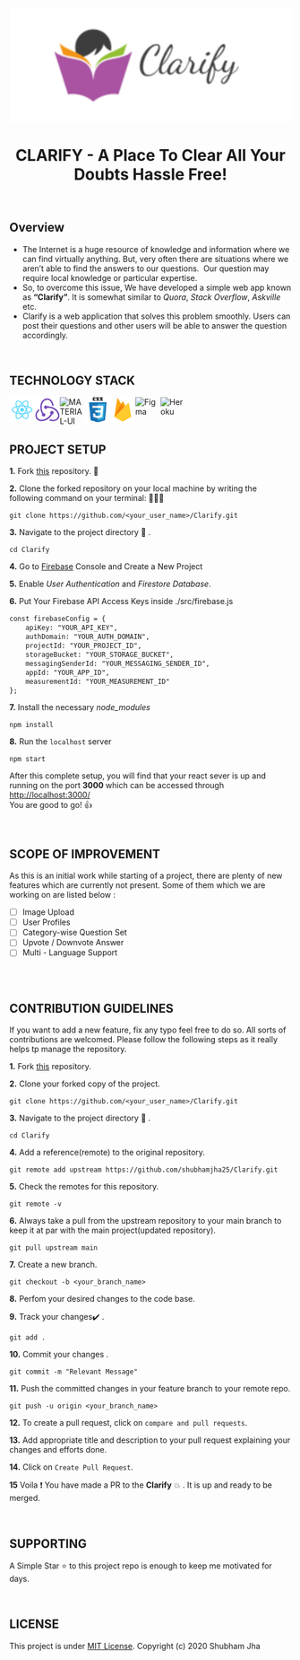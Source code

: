 <p align="center">
  <img width="600px" src="https://github.com/shubhamjha25/Clarify/blob/main/src/components/img/Clarify.png" alt="CLARIFY-LOGO" />
  <h1 align="center">CLARIFY - A Place To Clear All Your Doubts Hassle Free!</h3>
</p>

<br />

## Overview
- The Internet is a huge resource of knowledge and information where we can find virtually anything. But, very often there are situations where we aren’t able to find the answers to our questions.  Our question may require local knowledge or particular expertise.
- So, to overcome this issue, We have developed a simple web app known as **“Clarify”**. It is somewhat similar to _Quora_, _Stack Overflow_, _Askville_ etc.
- Clarify is a web application that solves this problem smoothly. Users can post their questions and other users will be able to answer the question accordingly. 

<br />

## TECHNOLOGY STACK
<img align="left" alt="REACT" width="45x" src="https://raw.githubusercontent.com/github/explore/80688e429a7d4ef2fca1e82350fe8e3517d3494d/topics/react/react.png" />
<img align="left" alt="Redux" width="45px" src="https://raw.githubusercontent.com/github/explore/80688e429a7d4ef2fca1e82350fe8e3517d3494d/topics/redux/redux.png" />
<img align="left" alt="MATERIAL-UI" width="45px" src="https://camo.githubusercontent.com/58423e406b227112756822122631d9eca5ab83334a6f0d8f2a6305b086815747/68747470733a2f2f6d6174657269616c2d75692e636f6d2f7374617469632f6c6f676f2e737667" />
<img align="left" alt="CSS3" width="45px" src="https://raw.githubusercontent.com/github/explore/80688e429a7d4ef2fca1e82350fe8e3517d3494d/topics/css/css.png" />
<img align="left" alt="FIREBASE" width="45px" src="https://raw.githubusercontent.com/github/explore/80688e429a7d4ef2fca1e82350fe8e3517d3494d/topics/firebase/firebase.png" />
<img align="left" alt="Figma" width="45px" src="https://4.bp.blogspot.com/-LiJZ5I8E7K8/XIe_GeI5glI/AAAAAAAAIuw/4Awu8j8r0P8TKBXzyxyslHEfplOlK9-6QCK4BGAYYCw/s1600/icon%2Bfigma%2Bvector.png" />
<img align="left" alt="Heroku" width="45px" src="https://cdn.iconscout.com/icon/free/png-512/heroku-5-569467.png" />

<br /> <br /> <br />

## PROJECT SETUP
**1.** Fork [this](https://github.com/shubhamjha25/Clarify) repository. 🍴 <br />

**2.** Clone the forked repository on your local machine by writing the following command on your terminal: 👨🏻‍💻 <br />
```
git clone https://github.com/<your_user_name>/Clarify.git
```

**3.** Navigate to the project directory :file_folder: .

```
cd Clarify
```

**4.** Go to [Firebase](https://firebase.google.com) Console and Create a New Project

**5.** Enable _User Authentication_ and _Firestore Database_.

**6.** Put Your Firebase API Access Keys inside ./src/firebase.js
```
const firebaseConfig = {
    apiKey: "YOUR_API_KEY",
    authDomain: "YOUR_AUTH_DOMAIN",
    projectId: "YOUR_PROJECT_ID",
    storageBucket: "YOUR_STORAGE_BUCKET",
    messagingSenderId: "YOUR_MESSAGING_SENDER_ID",
    appId: "YOUR_APP_ID",
    measurementId: "YOUR_MEASUREMENT_ID"
};
```

**7.** Install the necessary _node_modules_
```
npm install
```

**8.** Run the `localhost` server
```
npm start
```

After this complete setup, you will find that your react sever is up and running on the port **3000** which can be accessed through [http://localhost:3000/](http://localhost:3000/) <br />
You are good to go! 👍

<br /> 

## SCOPE OF IMPROVEMENT
As this is an initial work while starting of a project, there are plenty of new features which are currently not present. Some of them which we are working on are listed below :
- [ ] Image Upload
- [ ] User Profiles
- [ ] Category-wise Question Set
- [ ] Upvote / Downvote Answer
- [ ] Multi - Language Support

<br /> <br />

## CONTRIBUTION GUIDELINES
If you want to add a new feature, fix any typo feel free to do so. All sorts of contributions are welcomed. Please follow the following steps as it really helps tp manage the repository.

**1.**  Fork [this](https://github.com/shubhamjha25/Clarify) repository.

**2.**  Clone your forked copy of the project.

```
git clone https://github.com/<your_user_name>/Clarify.git
```

**3.** Navigate to the project directory :file_folder: .

```
cd Clarify
```

**4.** Add a reference(remote) to the original repository.

```
git remote add upstream https://github.com/shubhamjha25/Clarify.git 
```

**5.** Check the remotes for this repository.

```
git remote -v
```

**6.** Always take a pull from the upstream repository to your main branch to keep it at par with the main project(updated repository).

```
git pull upstream main
```

**7.** Create a new branch.

```
git checkout -b <your_branch_name>
```

**8.** Perfom your desired changes to the code base.

**9.** Track your changes:heavy_check_mark: .

```
git add . 
```

**10.** Commit your changes .

```
git commit -m "Relevant Message"
```

**11.** Push the committed changes in your feature branch to your remote repo.

```
git push -u origin <your_branch_name>
```

**12.** To create a pull request, click on `compare and pull requests`.

**13.** Add appropriate title and description to your pull request explaining your changes and efforts done.

**14.** Click on `Create Pull Request`.


**15** Voila :exclamation: You have made a PR to the **Clarify** :boom: . It is up and ready to be merged.

<br />

## SUPPORTING
A Simple Star ⭐ to this project repo is enough to keep me motivated for days.

<br />

## LICENSE
This project is under <a href="https://en.wikipedia.org/wiki/MIT_License">MIT License</a>. Copyright (c) 2020 Shubham Jha

